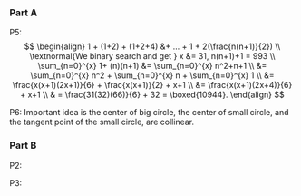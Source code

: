 
### Part A

P5: 
$$
\begin{align}
1 + (1+2) + (1+2+4) &+ ... + 1 + 2(\frac{n(n+1)}{2}) \\
\textnormal{We binary search and get } x &= 31, n(n+1)+1 = 993 \\
\sum_{n=0}^{x} 1+ (n)(n+1) &= \sum_{n=0}^{x} n^2+n+1 \\
&= \sum_{n=0}^{x} n^2 + \sum_{n=0}^{x} n + \sum_{n=0}^{x} 1 \\
&= \frac{x(x+1)(2x+1)}{6} + \frac{x(x+1)}{2} + x+1 \\
&= \frac{x(x+1)(2x+4)}{6} + x+1 \\
& = \frac{31(32)(66)}{6} + 32 = \boxed{10944}.
\end{align}
$$

P6: Important idea is the center of big circle, the center of small circle, and the tangent point of the small circle, are collinear. 

### Part B

P2: 




P3: